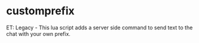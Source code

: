 # customprefix
ET: Legacy - This lua script adds a server side command to send text to the chat with your own prefix.
